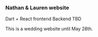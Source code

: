 ### Nathan & Lauren website
Dart + React frontend
Backend TBD

This is a wedding website until May 28th.
